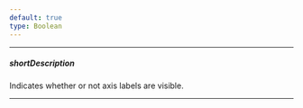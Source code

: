 ```yaml
---
default: true
type: Boolean
---
```

---
##### shortDescription
Indicates whether or not axis labels are visible.

---
